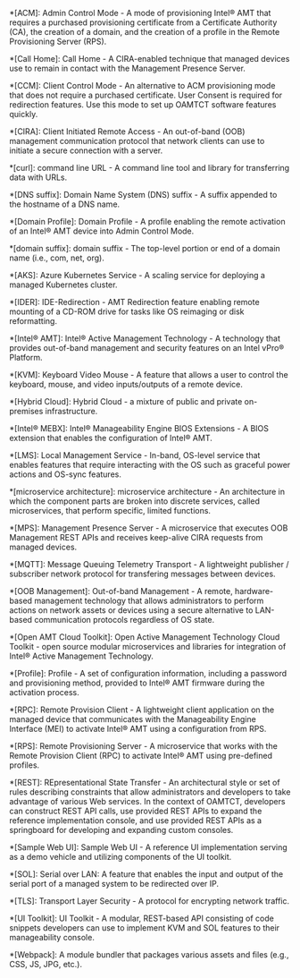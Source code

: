 *[ACM]: Admin Control Mode - A mode of provisioning Intel® AMT that requires a purchased provisioning certificate from a Certificate Authority (CA), the creation of a domain, and the creation of a profile in the Remote Provisioning Server (RPS).

*[Call Home]: Call Home - A CIRA-enabled technique that managed devices use to remain in contact with the Management Presence Server. 

*[CCM]: Client Control Mode - An alternative to ACM provisioning mode that does not require a purchased certificate. User Consent is required for redirection features. Use this mode to set up OAMTCT software features quickly.

*[CIRA]: Client Initiated Remote Access - An out-of-band (OOB) management communication protocol that network clients can use to initiate a secure connection with a server. 

*[curl]: command line URL - A command line tool and library for transferring data with URLs.

*[DNS suffix]: Domain Name System (DNS) suffix - A suffix appended to the hostname of a DNS name.

*[Domain Profile]: Domain Profile - A profile enabling the remote activation of an Intel® AMT device into Admin Control Mode.

*[domain suffix]: domain suffix - The top-level portion or end of a domain name (i.e., com, net, org).  

*[AKS]: Azure Kubernetes Service - A scaling service for deploying a managed Kubernetes cluster.

*[IDER]: IDE-Redirection - AMT Redirection feature enabling remote mounting of a CD-ROM drive for tasks like OS reimaging or disk reformatting.

*[Intel® AMT]: Intel® Active Management Technology - A technology that provides out-of-band management and security features on an Intel vPro® Platform.

*[KVM]: Keyboard Video Mouse - A feature that allows a user to control the keyboard, mouse, and video inputs/outputs of a remote device.

*[Hybrid Cloud]: Hybrid Cloud - a mixture of public and private on-premises infrastructure. 

*[Intel® MEBX]: Intel® Manageability Engine BIOS Extensions - A BIOS extension that enables the configuration of Intel® AMT.

*[LMS]: Local Management Service - In-band, OS-level service that enables features that require interacting with the OS such as graceful power actions and OS-sync features.

*[microservice architecture]: microservice architecture - An architecture in which the component parts are broken into discrete services, called microservices, that perform specific, limited functions. 

*[MPS]: Management Presence Server - A microservice that executes OOB Management REST APIs and receives keep-alive CIRA requests from managed devices. 

*[MQTT]: Message Queuing Telemetry Transport - A lightweight publisher / subscriber network protocol for transfering messages between devices.

*[OOB Management]: Out-of-band Management - A remote, hardware-based management technology that allows administrators to perform actions on network assets or devices using a secure alternative to LAN-based communication protocols regardless of OS state.

*[Open AMT Cloud Toolkit]: Open Active Management Technology Cloud Toolkit - open source modular microservices and libraries for integration of Intel® Active Management Technology.

*[Profile]: Profile - A set of configuration information, including a password and provisioning method, provided to Intel® AMT firmware during the activation process. 

*[RPC]: Remote Provision Client - A lightweight client application on the managed device that communicates with the Manageability Engine Interface (MEI) to activate Intel® AMT using a configuration from RPS. 

*[RPS]: Remote Provisioning Server - A microservice that works with the Remote Provision Client (RPC) to activate Intel® AMT using pre-defined profiles.

*[REST]: REpresentational State Transfer - An architectural style or set of rules describing constraints that allow administrators and developers to take advantage of various Web services. In the context of OAMTCT, developers can construct REST API calls, use provided REST APIs to expand the reference implementation console, and use provided REST APIs as a springboard for developing and expanding custom consoles.

*[Sample Web UI]: Sample Web UI - A reference UI implementation serving as a demo vehicle and utilizing components of the UI toolkit.

*[SOL]: Serial over LAN: A feature that enables the input and output of the serial port of a managed system to be redirected over IP.

*[TLS]: Transport Layer Security - A protocol for encrypting network traffic.

*[UI Toolkit]: UI Toolkit - A modular, REST-based API consisting of code snippets developers can use to implement KVM and SOL features to their manageability console. 

*[Webpack]: A module bundler that packages various assets and files (e.g., CSS, JS, JPG, etc.).

